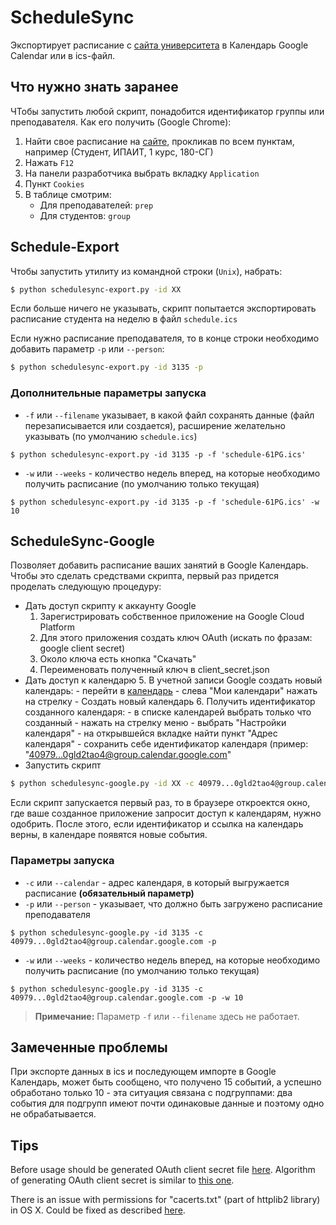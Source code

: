 # ScheduleSync
Экспортирует расписание с [сайта университета](http://oreluniver.ru/schedule) в Календарь Google Calendar или в ics-файл.

## Что нужно знать заранее

ЧТобы запустить любой скрипт, понадобится идентификатор группы или преподавателя. Как его получить (Google Chrome):

1. Найти свое расписание на [сайте](http://oreluniver.ru/schedule), прокликав по всем пунктам, например (Студент, ИПАИТ, 1 курс, 180-СГ)
2. Нажать `F12`
3. На панели разработчика выбрать вкладку `Application`
4. Пункт `Cookies`
5. В таблице смотрим:
    - Для преподавателей: `prep`
    - Для студентов: `group`

## Schedule-Export
Чтобы запустить утилиту из командной строки (`Unix`), набрать:
```bash
$ python schedulesync-export.py -id XX
```

Если больше ничего не указывать, скрипт попытается экспортировать расписание студента на неделю в файл `schedule.ics`

Если нужно расписание преподавателя, то в конце строки необходимо добавить параметр `-p` или `--person`:
```bash
$ python schedulesync-export.py -id 3135 -p
```

### Дополнительные параметры запуска
- `-f` или `--filename` указывает, в какой файл сохранять данные (файл перезаписывается или создается), расширение желательно указывать (по умолчанию `schedule.ics`)
```
$ python schedulesync-export.py -id 3135 -p -f 'schedule-61PG.ics'
```
- `-w` или `--weeks` - количество недель вперед, на которые необходимо получить расписание (по умолчанию только текущая)
```
$ python schedulesync-export.py -id 3135 -p -f 'schedule-61PG.ics' -w 10
```
## ScheduleSync-Google

Позволяет добавить расписание ваших занятий в Google Календарь. Чтобы это сделать средствами скрипта, первый раз придется проделать следующую процедуру:
* Дать доступ скрипту к аккаунту Google
    1. Зарегистрировать собственное приложение на Google Cloud Platform
    2. Для этого приложения создать ключ OAuth (искать по фразам: google client secret)
    3. Около ключа есть кнопка "Скачать"
    4. Переименовать полученный ключ в client_secret.json
* Дать доступ к календарю
    5. В учетной записи Google создать новый календарь:
        - перейти в [календарь](https://calendar.google.com/)
        - слева "Мои календари" нажать на стрелку
        - Создать новый календарь
    6. Получить идентификатор созданного календаря:
        - в списке календарей выбрать только что созданный
        - нажать на стрелку меню
        - выбрать "Настройки календаря"
        - на открывшейся вкладке найти пункт "Адрес календаря"
        - сохранить себе идентификатор календаря (пример: "40979...0gld2tao4@group.calendar.google.com"
* Запустить скрипт
```bash
$ python schedulesync-google.py -id XX -c 40979...0gld2tao4@group.calendar.google.com
```

Если скрипт запускается первый раз, то в браузере откроектся окно, где ваше созданное приложение запросит доступ к календарям, нужно одобрить. После этого, если идентификатор и ссылка на календарь верны, в календаре появятся новые события.

### Параметры запуска
- `-c` или `--calendar` - адрес календаря, в который выгружается расписание **(обязательный параметр)**
- `-p` или `--person` - указывает, что должно быть загружено расписание преподавателя
```
$ python schedulesync-google.py -id 3135 -c 40979...0gld2tao4@group.calendar.google.com -p
```
- `-w` или `--weeks` - количество недель вперед, на которые необходимо получить расписание (по умолчанию только текущая)
```
$ python schedulesync-google.py -id 3135 -c 40979...0gld2tao4@group.calendar.google.com -p -w 10
```

>**Примечание:** Параметр `-f` или `--filename` здесь не работает.

## Замеченные проблемы

При экспорте данных в ics и последующем импорте в Google Календарь, может быть сообщено, что получено 15 событий, а успешно обработано только 10 - эта ситуация связана с подгруппами: два события для подгрупп имеют почти одинаковые данные и поэтому одно не обрабатывается.

## Tips
Before usage should be generated OAuth client secret file [here](https://console.developers.google.com/apis/credentials). Algorithm of generating OAuth client secret is similar to [this one](https://github.com/burnash/gspread/wiki/How-to-get-OAuth-access-token-in-console%3F). 

There is an issue with permissions for "cacerts.txt" (part of httplib2 library) in OS X. Could be fixed as described [here](http://stackoverflow.com/questions/15696526/ssl-throwing-error-185090050-while-authentication-via-oauth).